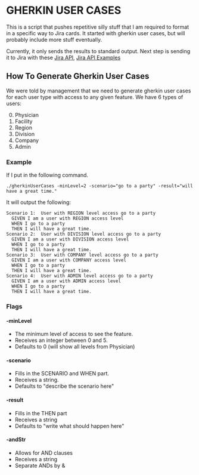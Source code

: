 # GHERKIN USER CASES

This is a script that pushes repetitive silly stuff that I am required to format
in a specific way to Jira cards. It started with gherkin user cases, but will 
probably include more stuff eventually.

Currently, it only sends the results to standard output. Next step is sending it to Jira 
with these [Jira API](https://developer.atlassian.com/server/jira/platform/rest-apis/), [Jira API Examples](https://developer.atlassian.com/server/jira/platform/jira-rest-api-examples/)

## How To Generate Gherkin User Cases 

We were told by management that we need to generate gherkin user cases for each user type with access to any 
given feature. We have 6 types of users:

0. Physician
1. Facility
2. Region
3. Division
4. Company
5. Admin

### Example

If I put in the following command.

`./gherkinUserCases -minLevel=2 -scenario="go to a party" -result="will have a great time."`

It will output the following:

```
Scenario 1:  User with REGION level access go to a party
  GIVEN I am a user with REGION access level
  WHEN I go to a party
  THEN I will have a great time.
Scenario 2:  User with DIVISION level access go to a party
  GIVEN I am a user with DIVISION access level
  WHEN I go to a party
  THEN I will have a great time.
Scenario 3:  User with COMPANY level access go to a party
  GIVEN I am a user with COMPANY access level
  WHEN I go to a party
  THEN I will have a great time.
Scenario 4:  User with ADMIN level access go to a party
  GIVEN I am a user with ADMIN access level
  WHEN I go to a party
  THEN I will have a great time.
```

### Flags

#### -minLevel
* The minimum level of access to see the feature.
* Receives an integer between 0 and 5.
* Defaults to 0 (will show all levels from Physician)

#### -scenario
* Fills in the SCENARIO and WHEN part.
* Receives a string.
* Defaults to "describe the scenario here"

#### -result
* Fills in the THEN part
* Receives a string
* Defaults to "write what should happen here"

#### -andStr
* Allows for AND clauses
* Receives a string
* Separate ANDs by &amp;